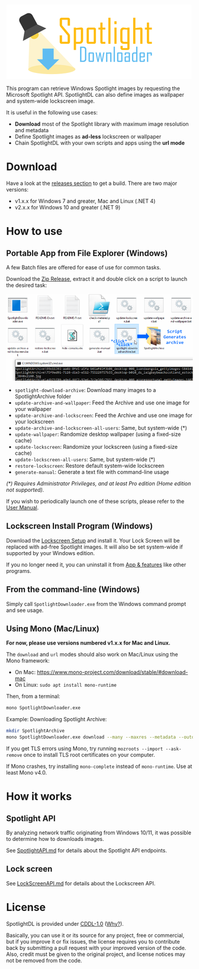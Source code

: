 ﻿![SpotlightDL](Images/logo.png)

This program can retrieve Windows Spotlight images by requesting the Microsoft Spotlight API.
SpotlightDL can also define images as wallpaper and system-wide lockscreen image.

It is useful in the following use cases:
 - **Download** most of the Spotlight library with maximum image resolution and metadata
 - Define Spotlight images as **ad-less** lockscreen or wallpaper
 - Chain SpotlightDL with your own scripts and apps using the **url mode**

# Download

Have a look at the [releases section](https://github.com/ORelio/Spotlight-Downloader/releases) to get a build. There are two major versions:
* v1.x.x for Windows 7 and greater, Mac and Linux (.NET 4)
* v2.x.x for Windows 10 and greater (.NET 9)

# How to use

## Portable App from File Explorer (Windows)

A few Batch files are offered for ease of use for common tasks.

Download the [Zip Release](https://github.com/ORelio/Spotlight-Downloader/releases), extract it and double click on a script to launch the desired task:

![Screenshot: Launching Spotlight Batch file from File Explorer](Images/batch-script-example.png)

 - `spotlight-download-archive`: Download many images to a SpotlightArchive folder
 - `update-archive-and-wallpaper`: Feed the Archive and use one image for your wallpaper
 - `update-archive-and-lockscreen`: Feed the Archive and use one image for your lockscreen
 - `update-archive-and-lockscreen-all-users`: Same, but system-wide (*)
 - `update-wallpaper`: Randomize desktop wallpaper (using a fixed-size cache)
 - `update-lockscreen`: Randomize your lockscreen (using a fixed-size cache)
 - `update-lockscreen-all-users`: Same, but system-wide (*)
 - `restore-lockscreen`: Restore default system-wide lockscreen
 - `generate-manual`: Generate a text file with command-line usage

_(*) Requires Administrator Privileges, and at least Pro edition (Home edition not supported)._

If you wish to periodically launch one of these scripts, please refer to the [User Manual](README-En.txt).

## Lockscreen Install Program (Windows)

Download the [Lockscreen Setup](https://github.com/ORelio/Spotlight-Downloader/releases) and install it. Your Lock Screen will be replaced with ad-free Spotlight images. It will also be set system-wide if supported by your Windows edition.

If you no longer need it, you can uninstall it from [App & features](https://support.microsoft.com/en-us/windows/uninstall-or-remove-apps-and-programs-in-windows-4b55f974-2cc6-2d2b-d092-5905080eaf98) like other programs.

## From the command-line (Windows)

Simply call `SpotlightDownloader.exe` from the Windows command prompt and see usage.

## Using Mono (Mac/Linux)

**For now, please use versions numbered v1.x.x for Mac and Linux.**

The `download` and `url` modes should also work on Mac/Linux using the Mono framework:

* On Mac: https://www.mono-project.com/download/stable/#download-mac
* On Linux: `sudo apt install mono-runtime`

Then, from a terminal:

```bash
mono SpotlightDownloader.exe
```
Example: Downloading Spotlight Archive:

```bash
mkdir SpotlightArchive
mono SpotlightDownloader.exe download --many --maxres --metadata --outdir SpotlightArchive
```

If you get TLS errors using Mono, try running `mozroots --import --ask-remove` once to install TLS root certificates on your computer.

If Mono crashes, try installing `mono-complete` instead of `mono-runtime`. Use at least Mono v4.0.

# How it works

## Spotlight API

By analyzing network traffic originating from Windows 10/11, it was possible to determine how to downloads images.

See [SpotlightAPI.md](SpotlightAPI.md) for details about the Spotlight API endpoints.

## Lock screen

See [LockScreenAPI.md](LockScreenAPI.md) for details about the Lockscreen API.

# License

SpotlightDL is provided under [CDDL-1.0](http://opensource.org/licenses/CDDL-1.0) ([Why?](http://qstuff.blogspot.fr/2007/04/why-cddl.html)).

Basically, you can use it or its source for any project, free or commercial, but if you improve it or fix issues,
the license requires you to contribute back by submitting a pull request with your improved version of the code.
Also, credit must be given to the original project, and license notices may not be removed from the code.

